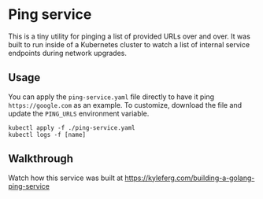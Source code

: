 # Ping service

This is a tiny utility for pinging a list of provided URLs over and over. It was built to run inside of a Kubernetes cluster to watch a list of internal service endpoints during network upgrades.

## Usage

You can apply the `ping-service.yaml` file directly to have it ping `https://google.com` as an example. To customize, download the file and update the `PING_URLS` environment variable.
```shell
kubectl apply -f ./ping-service.yaml
kubectl logs -f [name]
```

## Walkthrough

Watch how this service was built at https://kyleferg.com/building-a-golang-ping-service